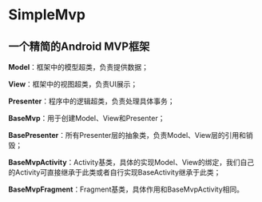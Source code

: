 # SimpleMvp
## 一个精简的Android MVP框架

**Model**：框架中的模型超类，负责提供数据；

**View**：框架中的视图超类，负责UI展示；

**Presenter**：程序中的逻辑超类，负责处理具体事务；

**BaseMvp**：用于创建Model、View和Presenter；

**BasePresenter**：所有Presenter层的抽象类，负责Model、View层的引用和销毁；

**BaseMvpActivity**：Activity基类，具体的实现Model、View的绑定，我们自己的Activity可直接继承于此类或者自行实现BaseActivity继承于此类；

**BaseMvpFragment**：Fragment基类，具体作用和BaseMvpActivity相同。
